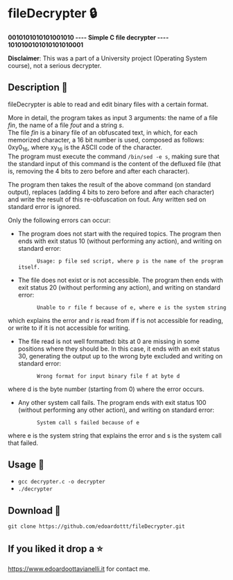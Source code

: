 # fileDecrypter :lock:
**0010101010101001010 ---- Simple C file decrypter ---- 1010100101010101010001**

**Disclaimer**: This was a part of a University project (Operating System course), not a serious decrypter. 

Description :mega:
--------

fileDecrypter is able to read and edit binary files with a certain format.

More in detail, the program takes as input 3 arguments: the name of a file *fin*, the name of a file *fout* and a string *s*.  
The file *fin* is a binary file of an obfuscated text, in which, for each memorized character, a 16 bit number is used, composed as follows: 0xy0<sub>16</sub>, where xy<sub>16</sub> is the ASCII code of the character.  
The program must execute the command `/bin/sed -e s`, making sure that the standard input of this command is the content of the defluxed file (that is, removing the 4 bits to zero before and after each character).

The program then takes the result of the above command (on standard output), replaces (adding 4 bits to zero before and after each character) and write the result of this re-obfuscation on fout. Any written sed on standard error is ignored.

Only the following errors can occur:

- The program does not start with the required topics. 
The program then ends with exit status 10 (without performing any action), and writing on standard error:
            
            Usage: p file sed script, where p is the name of the program itself.
    
- The file does not exist or is not accessible. 
The program then ends with exit status 20 (without performing any action), and writing on standard error:

            Unable to r file f because of e, where e is the system string
    
which explains the error and r is read from if f is not accessible for reading, or write to if it is not accessible for writing.

- The file read is not well formatted: bits at 0 are missing in some positions where they should be.
In this case, it ends with an exit status 30, generating the output up to the wrong byte excluded and writing on standard error:

            Wrong format for input binary file f at byte d
    
where d is the byte number (starting from 0) where the error occurs.

- Any other system call fails. The program ends with exit status 100 (without performing any other action), and writing on standard error:

            System call s failed because of e
    
where e is the system string that explains the error and s is the system call that failed.

Usage 🔧
-------

- `gcc decrypter.c -o decrypter`
- `./decrypter`

Download 📡
-------

`git clone https://github.com/edoardottt/fileDecrypter.git`


If you liked it drop a :star:
--------

https://www.edoardoottavianelli.it for contact me.
